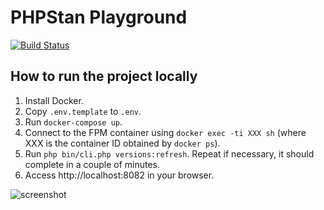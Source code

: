 # PHPStan Playground

[![Build Status](https://travis-ci.org/phpstan/playground.svg?branch=master)](https://travis-ci.org/phpstan/playground)

## How to run the project locally

1. Install Docker.
2. Copy `.env.template` to `.env`.
3. Run `docker-compose up`.
4. Connect to the FPM container using `docker exec -ti XXX sh` (where XXX is the container ID obtained by `docker ps`).
5. Run `php bin/cli.php versions:refresh`. Repeat if necessary, it should complete in a couple of minutes.
6. Access http://localhost:8082 in your browser.

![screenshot](https://user-images.githubusercontent.com/175109/28476683-2bb8a37a-6e51-11e7-9e24-459467fdfc18.png)
